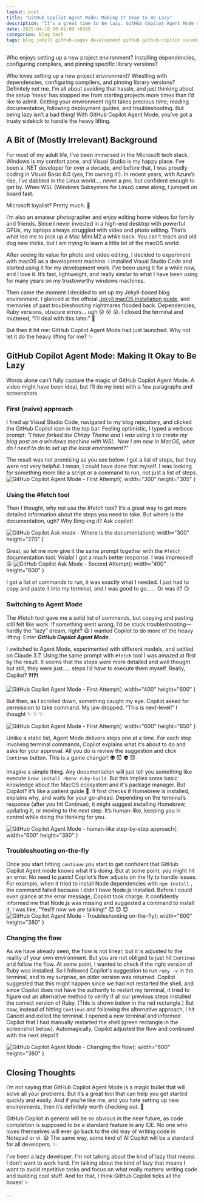 ```yaml
---
layout: post
title: "GitHub Copilot Agent Mode: Making It Okay to Be Lazy"
description: "It’s a great time to be lazy. GitHub Copilot Agent Mode swoops in to tackle the setup grind, hassle-free."
date: 2025-04-18 00:01:00 +0300
categories: blog tech
tags: blog jekyll github-pages development github github-copilot vscode
---
```


Who enjoys setting up a new project environment? Installing dependencies, configuring compilers, and pinning specific library versions?

Who loves setting up a new project environment? Wrestling with dependencies, configuring compilers, and pinning library versions? Definitely not me. I’m all about avoiding that hassle, and just thinking about the setup ‘mess’ has stopped me from starting projects more times than I’d like to admit. Getting your environment right takes precious time; reading documentation, following deployment guides, and troubleshooting. But being lazy isn’t a bad thing! With GitHub Copilot Agent Mode, you’ve got a trusty sidekick to handle the heavy lifting.

## A Bit of (Mostly Irrelevant) Background

For most of my adult life, I’ve been immersed in the Microsoft tech stack. Windows is my comfort zone, and Visual Studio is my happy place. I’ve been a .NET developer for over a decade, and before that, I was proudly coding in Visual Basic 6.0 (yes, I’m owning it!). In recent years, with Azure’s rise, I’ve dabbled in the Linux world.... never a pro, but confident enough to get by. When WSL (Windows Subsystem for Linux) came along, I jumped on board fast.

Microsoft loyalist? Pretty much. :rocket:

I’m also an amateur photographer and enjoy editing home videos for family and friends. Since I never invested in a high-end desktop with powerful GPUs, my laptops always struggled with video and photo editing. That’s what led me to pick up a Mac Mini M2 a while back. You can't teach and old dog new tricks, but I am trying to learn a little bit of the macOS world.

After seeing its value for photo and video editing, I decided to experiment with macOS as a development machine. I installed Visual Studio Code and started using it for my development work. I’ve been using it for a while now, and I love it. It’s fast, lightweight, and really similar to what I have been using for many years on my trustoworthy windows machines.

Then came the moment I decided to set up my Jekyll-based blog environment. I glanced at the official [Jekyll macOS installation guide](https://jekyllrb.com/docs/installation/macos/), and memories of past troubleshooting nightmares flooded back. Dependencies, Ruby versions, obscure errors… ugh :dizzy_face: :dizzy_face: :dizzy_face:. I closed the terminal and muttered, “I’ll deal with this later.” :banana:

But then it hit me: GitHub Copilot Agent Mode had just launched. Why not let it do the heavy lifting for me? :sparkles:

## GitHub Copilot Agent Mode: Making It Okay to Be Lazy

Words alone can’t fully capture the magic of GitHub Copilot Agent Mode. A video might have been ideal, but I’ll do my best with a few paragraphs and screenshots.

### First (naive) approach

I fired up Visual Studio Code, navigated to my blog repository, and clicked the GitHub Copilot icon in the top bar. Feeling optimistic, I typed a verbose prompt: _"I have forked the Chirpy Theme and I was using it to create my blog post on a windows machine with WSL. Now I am new in MacOS, what do I need to do to set up the local environment?"_

The result was not promising as you see below. I got a list of steps, but they were not very helpful. I mean, I could have done that myself. I was looking for something more like a script or a command to run, not just a list of steps.
![GitHub Copilot Agent Mode - First Attempt](/images/gh-copilot-agent-mode/01-ask-mode-set-up-jeckyl.jpg){: width="300" height="305" }

### Using the #fetch tool

Then I thought, why not use the #fetch tool? It’s a great way to get more detailed information about the steps you need to take. But where is the documentation, ugh? Why Bing-ing it? Ask copilot!

![GitHub Copilot Ask mode - Where is the documentation](/images/gh-copilot-agent-mode/02-gh-copilot-ask-get-doc.jpg){: width="300" height="270" }

Great, so let me now give it the same prompt together with the `#fetch` documentation tool. Voiala! I got a much better response. I was impressed! :open_mouth:
![GitHub Copilot Ask Mode - Second Attempt](/images/gh-copilot-agent-mode/03-gh-copilot-ask-with-fetch-doc.jpg){: width="400" height="600" }

I got a list of commands to run, it was exactly what I needed. I just had to copy and paste it into my terminal, and I was good to go...... Or was it? :smirk:

### Switching to Agent Mode

The #fetch tool gave me a solid list of commands, but copying and pasting still felt like work. If something went wrong, I’d be stuck troubleshooting—hardly the “lazy” dream, right? :laughing: I wanted Copilot to do more of the heavy lifting. Enter **_GitHub Copilot Agent Mode_**.

I switched to Agent Mode, experimented with different models, and settled on Claude 3.7. Using the same prompt with `#fetch` tool I was amazed at first by the result. It seems that the steps were more detailed and well thought but still, they were just..... steps I’d have to execute them myself. Really, Copilot? :question::exclamation::question::exclamation:

![GitHub Copilot Agent Mode - First Attempt](/images/gh-copilot-agent-mode/04-gh-copilot-agent-mode.png){: width="400" height="600" }

But then, as I scrolled down, something caught my eye. Copilot asked for permission to take command. My jaw dropped. “This is next-level!” I thought :sparkles: :sparkles: :sparkles:

![GitHub Copilot Agent Mode - First Attempt](/images/gh-copilot-agent-mode/05-gh-copilot-agent-mode-step2.png){: width="600" height="650" }

Unlike a static list, Agent Mode delivers steps one at a time. For each step involving terminal commands, Copilot explains what it’s about to do and asks for your approval. All you do is review the suggestion and click `Continue` button. This is a game changer! :alien: :smiling_imp: :alien: :smiling_imp:

Imagine a simple thing. Any documentation will just tell you something like execute `brew install rbenv ruby-build`. But this implies some basic knowledge about the MacOS ecosystem and it's package manager. But Copilot? It’s like a patient guide :dog:. It first checks if Homebrew is installed, explains why, and waits for your go-ahead. Depending on the terminal’s response (after you hit Continue), it might suggest installing Homebrew, updating it, or moving to the next step. It’s human-like, keeping you in control while doing the thinking for you.

![GitHub Copilot Agent Mode - human-like step-by-step approach](/images/gh-copilot-agent-mode/06-gh-copilot-agent-mode.png){: width="600" height="380" }

### Troubleshooting on-the-fly

Once you start hitting `continue` you start to get confident that GitHub Copilot Agent mode knows what it's doing. But at some point, you might hit an error. No need to panic! Copilot’s flow adjusts on the fly to handle issues. For example, when it tried to install Node dependencies with `npm install` , the command failed because I didn’t have Node.js installed. Before I could even glance at the error message, Copilot took charge. It confidently informed me that Node.js was missing and suggested a command to install it. I was like, "Yes!!! now we are talking!" :smiling_imp: :smiling_imp: :smiling_imp:
![GitHub Copilot Agent Mode - Troubleshooting on-the-fly](/images/gh-copilot-agent-mode/07-gh-copilot-agent-mode-troubleshooting.png){: width="600" height="380" }

### Changing the flow

As we have already seen, the flow is not linear, but it is adjusted to the reality of your own environment. But you are not obliged to just hit `Continue` and follow the flow. At some point, I wanted to check if the right version of Ruby was installed. So I followed Copilot's suggestion to run `ruby -v` in the terminal, and to my surprise, an older version was returned. Copilot suggested that this might happen since we had not restarted the shell, and since Copilot does not have the authority to restart my terminal, it tried to figure out an alternative method to verify if all our previous steps installed the correct version of Ruby. (This is shown below in the red rectangle.) But now, instead of hitting `Continue` and following the alternative approach, I hit Cancel and exited the terminal. I opened a new terminal and informed Copilot that I had manually restarted the shell (green rectangle in the screenshot below). Automagically, Copilot adjusted the flow and continued with the next steps!!!

![GitHub Copilot Agent Mode - Changing the flow](/images/gh-copilot-agent-mode/08-gh-copilot-agent-mode-changing-the-flow.png){: width="600" height="380" }

## Closing Thoughts

I’m not saying that GitHub Copilot Agent Mode is a magic bullet that will solve all your problems. But it’s a great tool that can help you get started quickly and easily. And if you’re like me, and you hate setting up new environments, then it’s definitely worth checking out. :rocket:

GitHub Copilot in general will be so obvious in the near future, as code completion is supposed to be a standard feature in any IDE. No one who loves themselves will ever go back to the old way of writing code in Notepad or vi. :smile: The same way, some kind of AI Copilot will be a standard for all developers. :sparkles:

I’ve been a lazy developer. I’m not talking about the kind of lazy that means I don’t want to work hard. I’m talking about the kind of lazy that means I want to avoid repetitive tasks and focus on what really matters: writing code and building cool stuff. And for that, I think GitHub Copilot ticks all the boxes! :sparkles:

....
